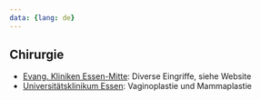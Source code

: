 ```yaml
---
data: {lang: de}
---
```

## Chirurgie
- [Evang. Kliniken Essen-Mitte](https://kem-med.com/kompetenz-in-kliniken/fachkliniken/urologie/transgenderzentrum/): Diverse Eingriffe, siehe Website
- [Universitätsklinikum Essen](https://urologie.uk-essen.de/index.php?id=1461): Vaginoplastie und Mammaplastie
